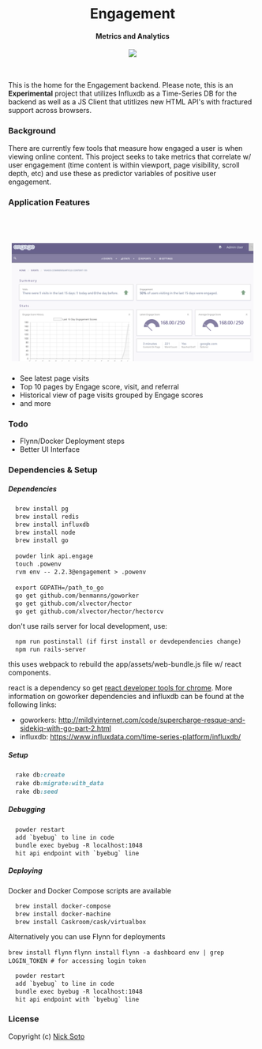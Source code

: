 <h1 align="center">Engagement<br></h1>
<h4 align="center">Metrics and Analytics</h4>

<p align="center">
  <a href="https://circleci.com/gh/nicksoto/engagement-backend"><img src="https://circleci.com/gh/nicksoto/engagement-backend.png?style=shield&circle-token=13e8f29fdd7502e8466f98ae36fd6f4624ba49c7"></a>
</p>
<br>

This is the home for the Engagement backend. Please note, this is an <b>Experimental</b> project that utilizes Influxdb as a Time-Series DB for the backend as well as a JS Client that utitlizes new HTML API's with fractured support across browsers.

### Background

There are currently few tools that measure how engaged a user is when viewing online content. This project seeks to take metrics that correlate w/ user engagement (time content is within viewport, page visibility, scroll depth, etc) and use these as predictor variables of positive user engagement.

### Application Features

<h1 align="center">
  <br>
  <a>
    <img src="dashboard_details_v0.0.png" alt="Engagement" width="490">
  </a>
  <br>
</h1>

- See latest page visits
- Top 10 pages by Engage score, visit, and referral
- Historical view of page visits grouped by Engage scores
- and more

### Todo

- Flynn/Docker Deployment steps
- Better UI Interface

### Dependencies & Setup

##### Dependencies

```unix
  brew install pg
  brew install redis
  brew install influxdb
  brew install node
  brew install go

  powder link api.engage
  touch .powenv
  rvm env -- 2.2.3@engagement > .powenv

  export GOPATH=/path_to_go
  go get github.com/benmanns/goworker
  go get github.com/xlvector/hector
  go get github.com/xlvector/hector/hectorcv

```

don't use rails server for local development, use:

```unix
  npm run postinstall (if first install or devdependencies change)
  npm run rails-server
```

this uses webpack to rebuild the app/assets/web-bundle.js file w/ react components.

react is a dependency so get [react developer tools for chrome](https://chrome.google.com/webstore/detail/react-developer-tools/fmkadmapgofadopljbjfkapdkoienihi/related). More information on goworker dependencies and influxdb can be found at the following links:

- goworkers: http://mildlyinternet.com/code/supercharge-resque-and-sidekiq-with-go-part-2.html
- influxdb: https://www.influxdata.com/time-series-platform/influxdb/

##### Setup

```ruby
  rake db:create
  rake db:migrate:with_data
  rake db:seed
```

##### Debugging

```unix
  powder restart
  add `byebug` to line in code
  bundle exec byebug -R localhost:1048
  hit api endpoint with `byebug` line
```

##### Deploying

Docker and Docker Compose scripts are available

```unix
  brew install docker-compose
  brew install docker-machine
  brew install Caskroom/cask/virtualbox
```

Alternatively you can use Flynn for deployments

`brew install flynn`
`flynn install`
`flynn -a dashboard env | grep LOGIN_TOKEN # for accessing login token`

```unix
  powder restart
  add `byebug` to line in code
  bundle exec byebug -R localhost:1048
  hit api endpoint with `byebug` line
```


### License

Copyright (c) [Nick Soto](http://google.com)
